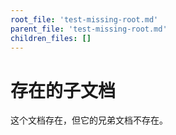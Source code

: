 ```yaml
---
root_file: 'test-missing-root.md'
parent_file: 'test-missing-root.md'
children_files: []
---
```


# 存在的子文档

这个文档存在，但它的兄弟文档不存在。

